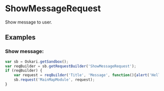 # ShowMessageRequest

Show message to user.

## Examples

### Show message:
```javascript
var sb = Oskari.getSandbox();
var reqBuilder = sb.getRequestBuilder('ShowMessageRequest');
if (reqBuilder) {
    var request = reqBuilder('Title', 'Message', function(){alert('Hello');});
    sb.request('MainMapModule', request);
}
```